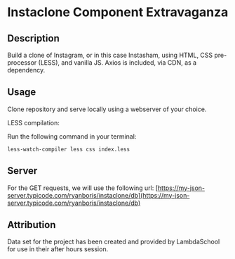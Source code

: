 # Instaclone Component Extravaganza

</p>

## Description

Build a clone of Instagram, or in this case Instasham, using HTML, CSS pre-processor (LESS), and vanilla JS. Axios is included, via CDN, as a dependency.

## Usage

Clone repository and serve locally using a webserver of your choice.

LESS compilation:

Run the following command in your terminal:

`less-watch-compiler less css index.less`

## Server

For the GET requests, we will use the following url:
[https://my-json-server.typicode.com/ryanboris/instaclone/db](https://my-json-server.typicode.com/ryanboris/instaclone/db)

## Attribution

Data set for the project has been created and provided by LambdaSchool for use in their after hours session.
